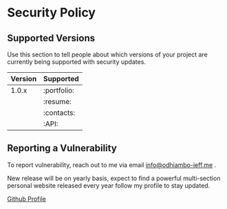 # Security Policy

## Supported Versions

Use this section to tell people about which versions of your project are
currently being supported with security updates.

| Version | Supported          |
| ------- | ------------------ |
| 1.0.x   | :portfolio:        |
|         | :resume:           |
|         | :contacts:         |
|         | :API:              |

## Reporting a Vulnerability

To report vulnerability, reach out to me via email info@odhiambo-jeff.me .


New release will be on yearly basis, expect to find a powerful multi-section personal website released every year follow my profile to stay updated.

[Github Profile](https://github.com/smartjef)

